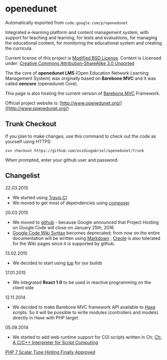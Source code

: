 # openedunet
Automatically exported from `code.google.com/p/openedunet`

Integrated e-learning platform and content management system, with support for teaching and learning, for tests and evaluations, for managing the educational content, for monitoring the educational system and creating the curricula.

Current license of this project is [Modified BSD License](https://code.google.com/p/openedunet/wiki/License). Content is Licensed under: [Creative Commons Attribution-ShareAlike 3.0 Unported](https://creativecommons.org/licenses/by-sa/3.0/legalcode)

The the core of **openedunet LMS** (Open Education Network Learning Management System) was originally based on **Barebone MVC** and it was called **oencore** (openedunet Core).

This page is also hosting the current version of [Barebone MVC]() Framework.

Official project website is: [http://www.openedunet.org/]([http://www.openedunet.org/)

## Trunk Checkout ##

If you plan to make changes, use this command to check out the code as yourself using HTTPS:

```
svn checkout https://github.com/ovidiugabriel/openedunet/trunk
```

When prompted, enter your github user and password.

## Changelist ##

22.03.2015
  - We started using [Travis CI](https://travis-ci.org)
  - We moved to get most of dependencies using [composer](https://getcomposer.org/)

20.03.2015 
  - We moved to [github](https://github.com/) - because Google announced that Project Hosting on Google Code will close on January 25th, 2016
  - [Google Code Wiki Syntax](https://code.google.com/p/support/wiki/WikiSyntax) becomes deprecated; from now on the entire documentation will be written using [Markdown](https://help.github.com/articles/markdown-basics/) ; [Creole](http://en.wikipedia.org/wiki/Creole_%28markup%29) is also tolerated for the Wiki pages since it is supported by github.

13.02.2015
  - We decided to start using [tup](http://gittup.org/tup/) for our builds

17.01.2015
  - We integrated **React 1.0** to be used in reactive programming on the client side

12.11.2014
  - We decided to make Barebone MVC framework API available to [Haxe](http://haxe.org/) scripts. So it will be possible to write modules (controllers and models) directly in Haxe with PHP target.

05.09.2014
  - We started to add web runtime support for CGI scripts written in Ch; [Ch: A C/C++ Interpreter for Script Computing](http://www.drdobbs.com/cpp/ch-a-cc-interpreter-for-script-computing/184402054?pgno=1)


[PHP 7 Scalar Type Hinting Finally Approved](http://www.phpclasses.org/blog/post/269-PHP-7-Scalar-Type-Hinting-Finally-Approved.html)
